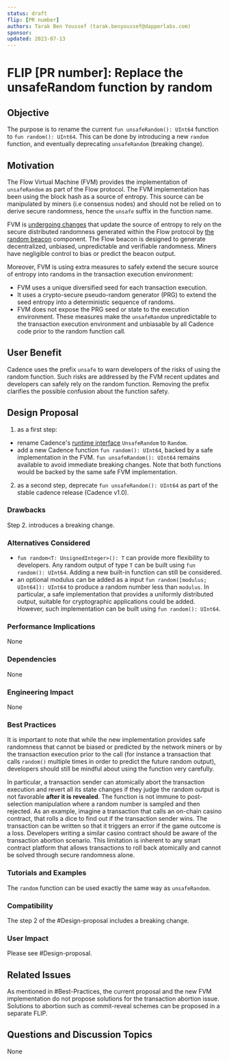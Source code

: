 ```yaml
---
status: draft 
flip: [PR number]
authors: Tarak Ben Youssef (tarak.benyoussef@dapperlabs.com) 
sponsor: 
updated: 2023-07-13 
---
```


# FLIP [PR number]: Replace the unsafeRandom function by random

## Objective

The purpose is to rename the current `fun unsafeRandom(): UInt64` function to 
`fun random(): UInt64`.
This can be done by introducing a new `random` function, and eventually
deprecating `unsafeRandom` (breaking change).

## Motivation

The Flow Virtual Machine (FVM) provides the implementation of `unsafeRandom`
as part of the Flow protocol. The FVM implementation has been using the block hash as
a source of entropy. This source can be manipulated by miners (i.e consensus nodes)
and should not be relied on to derive secure randomness, hence the `unsafe`
suffix in the function name.

FVM is [undergoing changes](https://github.com/onflow/flow-go/pull/4498) that update the source of entropy
to rely on the secure distributed randomness generated within the Flow
protocol by [the random beacon](https://arxiv.org/pdf/2002.07403.pdf) component. The Flow beacon
is designed to generate decentralized, unbiased, unpredictable and verifiable
randomness. Miners have negligible control to bias or predict the beacon
output.

Moreover, FVM is using extra measures to safely extend the secure source of entropy into
randoms in the transaction execution environment:
- FVM uses a unique diversified seed for each transaction execution.
- It uses a crypto-secure pseudo-random generator (PRG) to extend the seed entropy into a
deterministic sequence of randoms.
- FVM does not expose the PRG seed or state to the execution environment.
These measures make the `unsafeRandom` unpredictable to the transaction execution environment
and unbiasable by all Cadence code prior to the random function call. 

## User Benefit

Cadence uses the prefix `unsafe` to warn developers of the risks of using
the random function. Such risks are addressed by the FVM recent updates
and developers can safely rely on the random function. Removing the prefix
clarifies the possible confusion about the function safety.

## Design Proposal

1. as a first step:
  - rename Cadence's [runtime interface](https://github.com/onflow/cadence/blob/8a128022e0a5171f4c3a173911944a2f43548b98/runtime/interface.go#L107) `UnsafeRandom` to
  `Random`.
  - add a new Cadence function `fun random(): UInt64`, backed
  by a safe implementation in the FVM. `fun unsafeRandom(): UInt64` remains
  available to avoid immediate breaking changes. Note that both functions
  would be backed by the same safe FVM implementation.
2. as a second step, deprecate `fun unsafeRandom(): UInt64` as part of the
stable cadence release (Cadence v1.0).

### Drawbacks

Step 2. introduces a breaking change.

### Alternatives Considered

- `fun random<T: UnsignedInteger>(): T` can provide more flexibility
to developers. Any random output of type `T` can be built using `fun random(): UInt64`.
Adding a new built-in function can still be considered.
- an optional modulus can be added as a input `fun random([modulus; UInt64]): UInt64` to produce
a random number less than `modulus`. In particular, a safe implementation that
provides a uniformly distributed output, suitable for cryptographic applications
could be added. However, such implementation can be built using `fun random(): UInt64`.

### Performance Implications

None

### Dependencies

None

### Engineering Impact

None

### Best Practices

It is important to note that while the new implementation provides
safe randomness that cannot be biased or predicted by the network miners
or by the transaction execution prior to the call (for instance a transaction that calls
`random()` multiple times in order to predict the future random output), developers
should still be mindful about using the function very carefully. 

In particular, a transaction sender can atomically abort the transaction execution
and revert all its state changes if they judge the random output is not favorable **after it is
revealed**. The function is not immune to post-selection manipulation where a random number is
sampled and then rejected. 
As an example, imagine a transaction
that calls an on-chain casino contract, that rolls a dice to find out if the
transaction sender wins. The transaction can be written so that it triggers an
error if the game outcome is a loss.
Developers writing a similar casino contract should be aware of the transaction
abortion scenario. This limitation is inherent to any smart contract platform that allows transactions to roll back atomically and cannot be solved through secure randomness alone.

### Tutorials and Examples

The `random` function can be used exactly the same way as
`unsafeRandom`.

### Compatibility

The step 2 of the #Design-proposal includes a breaking change. 

### User Impact

Please see #Design-proposal.

## Related Issues

As mentioned in #Best-Practices, the current proposal and the new FVM implementation
do not propose solutions for the transaction abortion issue. Solutions to abortion
such as commit-reveal schemes can be proposed in a separate FLIP.

## Questions and Discussion Topics

None